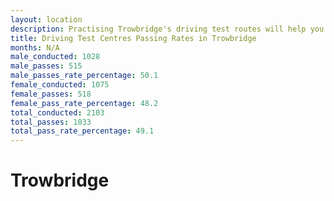 ```yaml
---
layout: location
description: Practising Trowbridge's driving test routes will help you become more confident in your gear-changing abilities.
title: Driving Test Centres Passing Rates in Trowbridge
months: N/A
male_conducted: 1028
male_passes: 515
male_passes_rate_percentage: 50.1
female_conducted: 1075
female_passes: 518
female_pass_rate_percentage: 48.2
total_conducted: 2103
total_passes: 1033
total_pass_rate_percentage: 49.1
---
```


# Trowbridge
